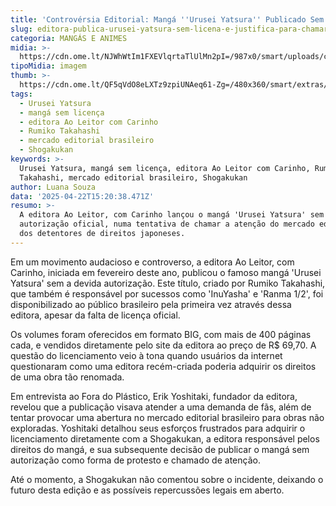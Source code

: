 ```yaml
---
title: 'Controvérsia Editorial: Mangá ''Urusei Yatsura'' Publicado Sem Licença no Brasil'
slug: editora-publica-urusei-yatsura-sem-licena-e-justifica-para-chamar-ateno
categoria: MANGÁS E ANIMES
midia: >-
  https://cdn.ome.lt/NJWhWtIm1FXEVlqrtaTlUlMn2pI=/987x0/smart/uploads/conteudo/fotos/OMELETE_CAPA_-_2025-04-22T114811.335.png
tipoMidia: imagem
thumb: >-
  https://cdn.ome.lt/QF5qVdO8eLXTz9zpiUNAeq61-Zg=/480x360/smart/extras/conteudos/omelete_THUMB_-_2025-04-22T114754.868.png
tags:
  - Urusei Yatsura
  - mangá sem licença
  - editora Ao Leitor com Carinho
  - Rumiko Takahashi
  - mercado editorial brasileiro
  - Shogakukan
keywords: >-
  Urusei Yatsura, mangá sem licença, editora Ao Leitor com Carinho, Rumiko
  Takahashi, mercado editorial brasileiro, Shogakukan
author: Luana Souza
data: '2025-04-22T15:20:38.471Z'
resumo: >-
  A editora Ao Leitor, com Carinho lançou o mangá 'Urusei Yatsura' sem
  autorização oficial, numa tentativa de chamar a atenção do mercado editorial e
  dos detentores de direitos japoneses.
---
```


Em um movimento audacioso e controverso, a editora Ao Leitor, com Carinho, iniciada em fevereiro deste ano, publicou o famoso mangá 'Urusei Yatsura' sem a devida autorização. Este título, criado por Rumiko Takahashi, que também é responsável por sucessos como 'InuYasha' e 'Ranma 1/2', foi disponibilizado ao público brasileiro pela primeira vez através dessa editora, apesar da falta de licença oficial.

Os volumes foram oferecidos em formato BIG, com mais de 400 páginas cada, e vendidos diretamente pelo site da editora ao preço de R$ 69,70. A questão do licenciamento veio à tona quando usuários da internet questionaram como uma editora recém-criada poderia adquirir os direitos de uma obra tão renomada.

Em entrevista ao Fora do Plástico, Erik Yoshitaki, fundador da editora, revelou que a publicação visava atender a uma demanda de fãs, além de tentar provocar uma abertura no mercado editorial brasileiro para obras não exploradas. Yoshitaki detalhou seus esforços frustrados para adquirir o licenciamento diretamente com a Shogakukan, a editora responsável pelos direitos do mangá, e sua subsequente decisão de publicar o mangá sem autorização como forma de protesto e chamado de atenção.

Até o momento, a Shogakukan não comentou sobre o incidente, deixando o futuro desta edição e as possíveis repercussões legais em aberto.
